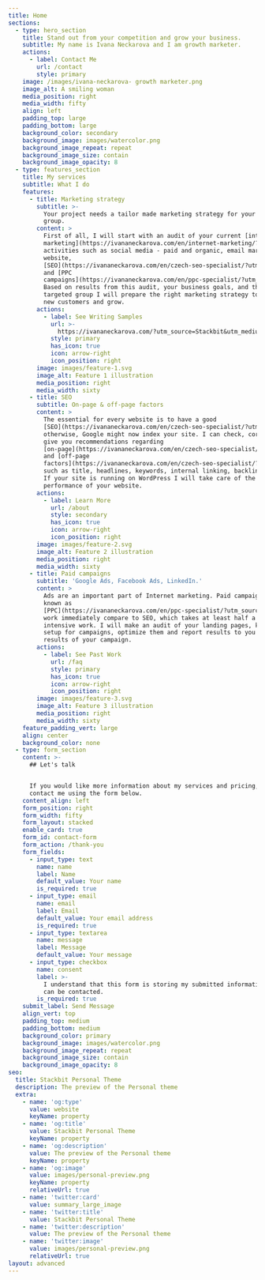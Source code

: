 ```yaml
---
title: Home
sections:
  - type: hero_section
    title: Stand out from your competition and grow your business.
    subtitle: My name is Ivana Neckarova and I am growth marketer.
    actions:
      - label: Contact Me
        url: /contact
        style: primary
    image: /images/ivana-neckarova- growth marketer.png
    image_alt: A smiling woman
    media_position: right
    media_width: fifty
    align: left
    padding_top: large
    padding_bottom: large
    background_color: secondary
    background_image: images/watercolor.png
    background_image_repeat: repeat
    background_image_size: contain
    background_image_opacity: 8
  - type: features_section
    title: My services
    subtitle: What I do
    features:
      - title: Marketing strategy
        subtitle: >-
          Your project needs a tailor made marketing strategy for your targeted
          group.
        content: >
          First of all, I will start with an audit of your current [internet
          marketing](https://ivananeckarova.com/en/internet-marketing/?utm_source=Stackbit\&utm_medium=link\&utm_campaign=personal_website)
          activities such as social media - paid and organic, email marketing,
          website,
          [SEO](https://ivananeckarova.com/en/czech-seo-specialist/?utm_source=Stackbit\&utm_medium=link\&utm_campaign=personal_website),
          and [PPC
          campaigns](https://ivananeckarova.com/en/ppc-specialist/?utm_source=Stackbit\&utm_medium=link\&utm_campaign=personal_website).
          Based on results from this audit, your business goals, and the
          targeted group I will prepare the right marketing strategy to acquire
          new customers and grow.
        actions:
          - label: See Writing Samples
            url: >-
              https://ivananeckarova.com/?utm_source=Stackbit&utm_medium=link&utm_campaign=personal_website
            style: primary
            has_icon: true
            icon: arrow-right
            icon_position: right
        image: images/feature-1.svg
        image_alt: Feature 1 illustration
        media_position: right
        media_width: sixty
      - title: SEO
        subtitle: On-page & off-page factors
        content: >
          The essential for every website is to have a good
          [SEO](https://ivananeckarova.com/en/czech-seo-specialist/?utm_source=Stackbit\&utm_medium=link\&utm_campaign=personal_website),
          otherwise, Google might now index your site. I can check, correct, and
          give you recommendations regarding
          [on-page](https://ivananeckarova.com/en/czech-seo-specialist/?utm_source=Stackbit\&utm_medium=link\&utm_campaign=personal_website#On-page%20factors)
          and [off-page
          factors](https://ivananeckarova.com/en/czech-seo-specialist/?utm_source=Stackbit\&utm_medium=link\&utm_campaign=personal_website#Off-page%20factors)
          such as title, headlines, keywords, internal linking, backlinks. Also
          If your site is running on WordPress I will take care of the
          performance of your website.
        actions:
          - label: Learn More
            url: /about
            style: secondary
            has_icon: true
            icon: arrow-right
            icon_position: right
        image: images/feature-2.svg
        image_alt: Feature 2 illustration
        media_position: right
        media_width: sixty
      - title: Paid campaigns
        subtitle: 'Google Ads, Facebook Ads, LinkedIn.'
        content: >
          Ads are an important part of Internet marketing. Paid campaigns also
          known as
          [PPC](https://ivananeckarova.com/en/ppc-specialist/?utm_source=Stackbit\&utm_medium=link\&utm_campaign=personal_website),
          work immediately compare to SEO, which takes at least half a year of
          intensive work. I will make an audit of your landing pages, keywords,
          setup for campaigns, optimize them and report results to you the
          results of your campaign. 
        actions:
          - label: See Past Work
            url: /faq
            style: primary
            has_icon: true
            icon: arrow-right
            icon_position: right
        image: images/feature-3.svg
        image_alt: Feature 3 illustration
        media_position: right
        media_width: sixty
    feature_padding_vert: large
    align: center
    background_color: none
  - type: form_section
    content: >-
      ## Let's talk


      If you would like more information about my services and pricing, please
      contact me using the form below.
    content_align: left
    form_position: right
    form_width: fifty
    form_layout: stacked
    enable_card: true
    form_id: contact-form
    form_action: /thank-you
    form_fields:
      - input_type: text
        name: name
        label: Name
        default_value: Your name
        is_required: true
      - input_type: email
        name: email
        label: Email
        default_value: Your email address
        is_required: true
      - input_type: textarea
        name: message
        label: Message
        default_value: Your message
      - input_type: checkbox
        name: consent
        label: >-
          I understand that this form is storing my submitted information so I
          can be contacted.
        is_required: true
    submit_label: Send Message
    align_vert: top
    padding_top: medium
    padding_bottom: medium
    background_color: primary
    background_image: images/watercolor.png
    background_image_repeat: repeat
    background_image_size: contain
    background_image_opacity: 8
seo:
  title: Stackbit Personal Theme
  description: The preview of the Personal theme
  extra:
    - name: 'og:type'
      value: website
      keyName: property
    - name: 'og:title'
      value: Stackbit Personal Theme
      keyName: property
    - name: 'og:description'
      value: The preview of the Personal theme
      keyName: property
    - name: 'og:image'
      value: images/personal-preview.png
      keyName: property
      relativeUrl: true
    - name: 'twitter:card'
      value: summary_large_image
    - name: 'twitter:title'
      value: Stackbit Personal Theme
    - name: 'twitter:description'
      value: The preview of the Personal theme
    - name: 'twitter:image'
      value: images/personal-preview.png
      relativeUrl: true
layout: advanced
---
```

